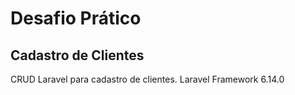 # Desafio Prático
## Cadastro de Clientes

CRUD Laravel para cadastro de clientes.
Laravel Framework 6.14.0
